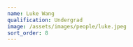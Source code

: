 ```yaml
---
name: Luke Wang
qualification: Undergrad
image: /assets/images/people/luke.jpeg
sort_order: 8
---
```


